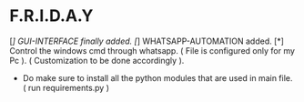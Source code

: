# F.R.I.D.A.Y

[*] GUI-INTERFACE finally added.
[*] WHATSAPP-AUTOMATION added.
[*] Control the windows cmd through whatsapp. ( File is configured only for my Pc ). ( Customization to be done accordingly ).

- Do make sure to install all the python modules that are used in main file.  ( run requirements.py )
